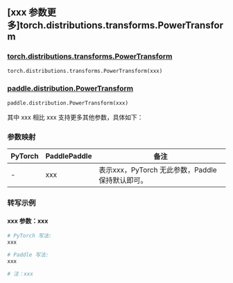 ## [xxx 参数更多]torch.distributions.transforms.PowerTransform

### [torch.distributions.transforms.PowerTransform](https://pytorch.org/docs/stable/distributions.html#torch.distributions.transforms.PowerTransform)

```python
torch.distributions.transforms.PowerTransform(xxx)
```

### [paddle.distribution.PowerTransform](https://www.paddlepaddle.org.cn/documentation/docs/zh/develop/api/paddle/distribution/PowerTransform_cn.html)

```python
paddle.distribution.PowerTransform(xxx)
```

其中 xxx 相比 xxx 支持更多其他参数，具体如下：

### 参数映射

| PyTorch | PaddlePaddle | 备注 |
| ------- | ------------ | ---- |
|    -    |    xxx    | 表示xxx，PyTorch 无此参数，Paddle 保持默认即可。 |

### 转写示例

#### xxx 参数：xxx
``` python
# PyTorch 写法:
xxx

# Paddle 写法:
xxx

# 注：xxx
```
